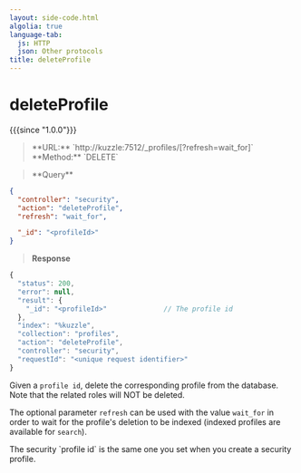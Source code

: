 ```yaml
---
layout: side-code.html
algolia: true
language-tab:
  js: HTTP
  json: Other protocols
title: deleteProfile
---
```



# deleteProfile

{{{since "1.0.0"}}}



<blockquote class="js">
<p>
**URL:** `http://kuzzle:7512/_profiles/<profileId>[?refresh=wait_for]`  
**Method:** `DELETE`
</p>
</blockquote>

<blockquote class="json">
<p>
**Query**
</p>
</blockquote>

```json
{
  "controller": "security",
  "action": "deleteProfile",
  "refresh": "wait_for",

  "_id": "<profileId>"
}
```

>**Response**

```javascript
{
  "status": 200,                     
  "error": null,                     
  "result": {
    "_id": "<profileId>"              // The profile id
  },
  "index": "%kuzzle",
  "collection": "profiles",
  "action": "deleteProfile",
  "controller": "security",
  "requestId": "<unique request identifier>"
}
```

Given a `profile id`, delete the corresponding profile from the database. Note
that the related roles will NOT be deleted.

The optional parameter `refresh` can be used
with the value `wait_for` in order to wait for the profile's deletion to be indexed (indexed profiles are available for `search`).

<aside class="notice">
The security `profile id` is the same one you set when you create a security profile.
</aside>
